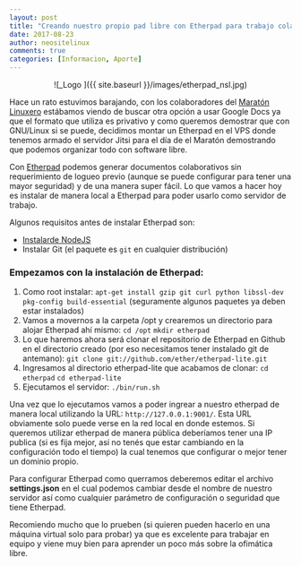 ```yaml
---
layout: post
title: "Creando nuestro propio pad libre con Etherpad para trabajo colaborativo"
date: 2017-08-23
author: neositelinux
comments: true
categories: [Informacion, Aporte]
---
```


<center>![_Logo ]({{ site.baseurl }}/images/etherpad_nsl.jpg)</center>

Hace un rato estuvimos barajando, con los colaboradores del [Maratón Linuxero](https://maratonlinuxero.github.io) estábamos viendo de buscar otra opción a usar Google Docs ya que el formato que utiliza es privativo y como queremos demostrar que con GNU/Linux si se puede, decidimos montar un Etherpad en el VPS donde tenemos armado el servidor Jitsi para el día de el Maratón demostrando que podemos organizar todo con software libre.

Con [Etherpad](https://github.com/ether/etherpad-lite) podemos generar documentos colaborativos sin requerimiento de logueo previo (aunque se puede configurar para tener una mayor seguridad) y de una manera super fácil. Lo que vamos a hacer hoy es instalar de manera local a Etherpad para poder usarlo como servidor de trabajo.

Algunos requisitos antes de instalar Etherpad son:
* [Instalarde NodeJS](http://nodejs.org/)
* Instalar Git (el paquete es `git` en cualquier distribución)

### Empezamos con la instalación de Etherpad:

1. Como root instalar: `apt-get install gzip git curl python libssl-dev pkg-config build-essential` (seguramente algunos paquetes ya deben estar instalados)
2. Vamos a movernos a la carpeta /opt y crearemos un directorio para alojar Etherpad ahí mismo:
`cd /opt`
`mkdir etherpad`
3. Lo que haremos ahora será clonar el repositorio de Etherpad en Github en el directorio creado (por eso necesitamos tener instalado git de antemano):
`git clone git://github.com/ether/etherpad-lite.git `
4. Ingresamos al directorio etherpad-lite que acabamos de clonar:
`cd etherpad`
`cd etherpad-lite`
5. Ejecutamos el servidor:
`./bin/run.sh`

Una vez que lo ejecutamos vamos a poder ingrear a nuestro etherpad de manera local utilizando la URL: `http://127.0.0.1:9001/`. Esta URL obviamente solo puede verse en la red local en donde estemos. Si queremos utilizar etherpad de manera pública deberíamos tener una IP publica (si es fija mejor, así no tenés que estar cambiando en la configuración todo el tiempo) la cual tenemos que configurar o mejor tener un dominio propio.

Para configurar Etherpad como querramos deberemos editar el archivo **settings.json** en el cual podemos cambiar desde el nombre de nuestro servidor así como cualquier parámetro de configuración o seguridad que tiene Etherpad.

Recomiendo mucho que lo prueben (si quieren pueden hacerlo en una máquina virtual solo para probar) ya que es excelente para trabajar en equipo y viene muy bien para aprender un poco más sobre la ofimática libre.
